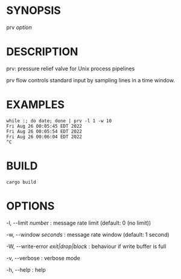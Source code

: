 # SYNOPSIS

prv *option*

# DESCRIPTION

prv: pressure relief valve for Unix process pipelines

prv flow controls standard input by sampling lines in a time window.

# EXAMPLES

    while :; do date; done | prv -l 1 -w 10
    Fri Aug 26 00:05:45 EDT 2022
    Fri Aug 26 00:05:54 EDT 2022
    Fri Aug 26 00:06:04 EDT 2022
    ^C

# BUILD

    cargo build

# OPTIONS

-l, --limit *number*
:		message rate limit (default: 0 (no limit))

-w, --window *seconds*
:		message rate window (default: 1 second)

-W, --write-error *exit|drop|block*
:		behaviour if write buffer is full

-v, --verbose
:		verbose mode

-h, --help
:		help
